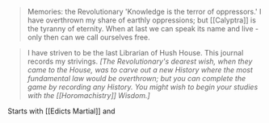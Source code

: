 > Memories: the Revolutionary
> 'Knowledge is the terror of oppressors.' I have overthrown my share of earthly oppressions; but [[Calyptra]] is the tyranny of eternity. When at last we can speak its name and live - only then can we call ourselves free.

> I have striven to be the last Librarian of Hush House. This journal records my strivings. *\[The Revolutionary's dearest wish, when they came to the House, was to carve out a new History where the most fundamental law would be overthrown; but you can complete the game by recording any History. You might wish to begin your studies with the [[Horomachistry]] Wisdom.]*

Starts with [[Edicts Martial]] and 